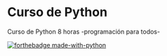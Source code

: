 
# Curso de Python

Curso de Python 8 horas -programación para todos-

[![forthebadge made-with-python](http://ForTheBadge.com/images/badges/made-with-python.svg)](https://www.python.org/)

